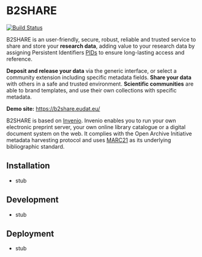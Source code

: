 B2SHARE
=======

[![Build Status](https://travis-ci.org/EUDAT-B2SHARE/b2share.svg?branch=b2share-next)](https://travis-ci.org/EUDAT-B2SHARE/b2share)

B2SHARE is an user-friendly, secure, robust, reliable and trusted service to share and store your **research data**, adding value to your research data by assigning Persistent Identifiers [PIDs](http://www.pidconsortium.eu/) to ensure long-lasting access and reference.

**Deposit and release your data** via the generic interface, or select a community extension including specific metadata fields. **Share your data** with others in a safe and trusted environment. **Scientific communities** are able to brand templates, and use their own collections with specific metadata.

**Demo site:** https://b2share.eudat.eu/

B2SHARE is based on [Invenio](http://invenio-software.org/). Invenio enables you to run your own electronic preprint server, your own online library catalogue or a digital document system on the web. It complies with the Open Archive Initiative metadata harvesting protocol and uses [MARC21](http://www.loc.gov/marc/) as its underlying bibliographic standard.


## Installation

* stub

## Development

* stub

## Deployment

* stub
